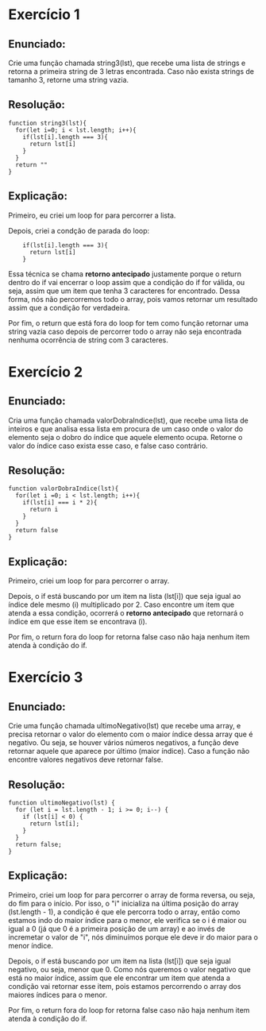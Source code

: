 # Exercício 1

## Enunciado: 
Crie uma função chamada string3(lst), que recebe uma lista de strings e retorna a primeira string de 3 letras encontrada. Caso não exista strings de tamanho 3, retorne uma string vazia.

## Resolução:

``` 
function string3(lst){
  for(let i=0; i < lst.length; i++){ 
    if(lst[i].length === 3){
      return lst[i]
    }
  }
  return ""
} 
```

## Explicação:

Primeiro, eu criei um loop for para percorrer a lista. 

Depois, criei a condção de parada do loop: 
```  
    if(lst[i].length === 3){
      return lst[i]
    } 
```
Essa técnica se chama **retorno antecipado** justamente porque o return dentro do if vai encerrar o loop assim que a condição do if for válida, ou seja, assim que um item que tenha 3 caracteres for encontrado. Dessa forma, nós não percorremos todo o array, pois vamos retornar um resultado assim que a condição for verdadeira. 

Por fim, o return que está fora do loop for tem como função retornar uma string vazia caso depois de percorrer todo o array não seja encontrada nenhuma ocorrência de string com 3 caracteres. 


# Exercício 2

## Enunciado:
Cria uma função chamada valorDobraIndice(lst), que recebe uma lista de inteiros e que analisa essa lista em procura de um caso onde o valor do elemento seja o dobro do índice que aquele elemento ocupa. Retorne o valor do índice caso exista esse caso, e false caso contrário.

## Resolução:
``` 
function valorDobraIndice(lst){
  for(let i =0; i < lst.length; i++){
    if(lst[i] === i * 2){
      return i
    }
  }
  return false
}

```

## Explicação:

Primeiro, criei um loop for para percorrer o array.

Depois, o if está buscando por um item na lista (lst[i]) que seja igual ao índice dele mesmo (i) multiplicado por 2. Caso encontre um item que atenda a essa condição, ocorrerá o **retorno antecipado** que retornará o índice em que esse item se encontrava (i).

Por fim, o return fora do loop for retorna false caso não haja nenhum item atenda à condição do if. 

# Exercício 3

## Enunciado:
Crie uma função chamada ultimoNegativo(lst) que recebe uma array, e precisa retornar o valor do elemento com o maior índice dessa array que é negativo. Ou seja, se houver vários números negativos, a função deve retornar aquele que aparece por último (maior índice). Caso a função não encontre valores negativos deve retornar false.

## Resolução:
``` 
function ultimoNegativo(lst) {
  for (let i = lst.length - 1; i >= 0; i--) {
    if (lst[i] < 0) {
      return lst[i];
    }
  }
  return false;
}

```

## Explicação:

Primeiro, criei um loop for para percorrer o array de forma reversa, ou seja, do fim para o início. Por isso, o "i" inicializa na última posição do array (lst.length - 1), a condição é que ele percorra todo o array, então como estamos indo do maior índice para o menor, ele verifica se o i é maior ou igual a 0 (já que 0 é a primeira posição de um array) e ao invés de incremetar o valor de "i", nós diminuímos porque ele deve ir do maior para o menor índice. 

Depois, o if está buscando por um item na lista (lst[i]) que seja igual negativo, ou seja, menor que 0. Como nós queremos o valor negativo que está no maior índice, assim que ele encontrar um item que atenda a condição vai retornar esse item, pois estamos percorrendo o array dos maiores índices para o menor. 

Por fim, o return fora do loop for retorna false caso não haja nenhum item atenda à condição do if. 
